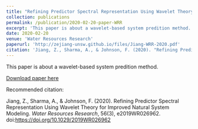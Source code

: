 ```yaml
---
title: "Refining Predictor Spectral Representation Using Wavelet Theory for Improved Natural System Modeling"
collection: publications
permalink: /publication/2020-02-20-paper-WRR
excerpt: 'This paper is about a wavelet-based system predition method.'
date: 2020-02-20
venue: 'Water Resources Research'
paperurl: 'http://zejiang-unsw.github.io/files/Jiang-WRR-2020.pdf'
citation: 'Jiang, Z., Sharma, A., & Johnson, F. (2020). "Refining Predictor Spectral Representation Using Wavelet Theory for Improved Natural System Modeling." <i>Water Resources Research</i>. 56(3).'
---
```

This paper is about a wavelet-based system predition method.

[Download paper here](http://zejiang-unsw.github.io/files/Jiang-WRR-2020.pdf)

Recommended citation:

Jiang, Z., Sharma, A., & Johnson, F. (2020). Refining Predictor Spectral Representation Using Wavelet Theory for Improved Natural System Modeling. *Water Resources Research*, 56(3), e2019WR026962. doi:https://doi.org/10.1029/2019WR026962
